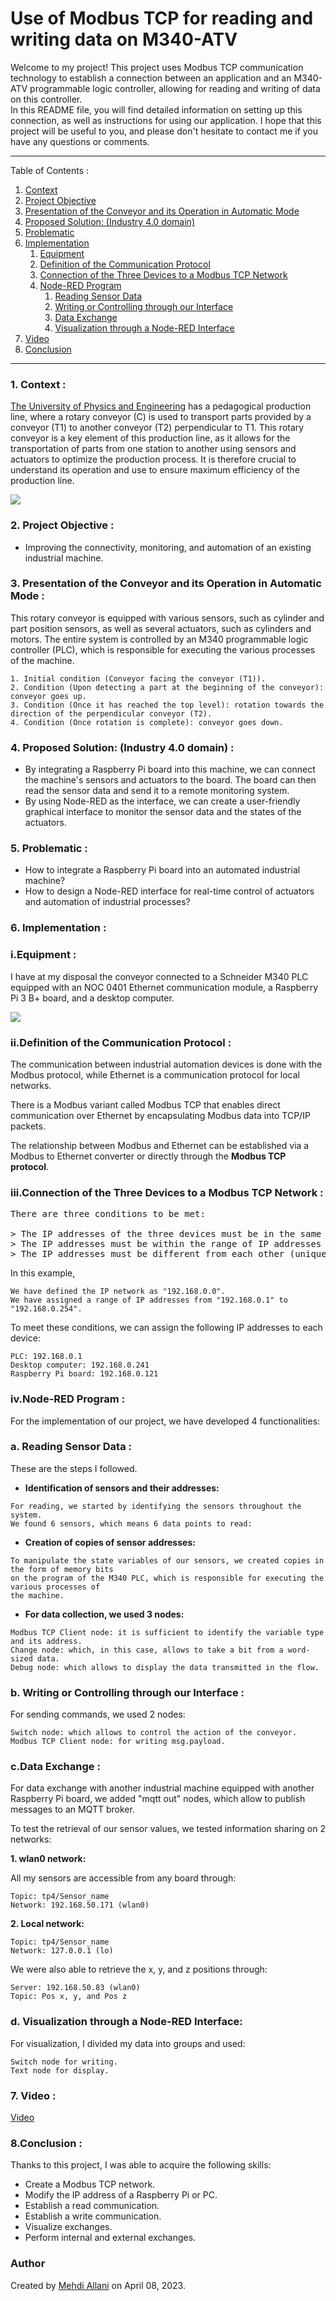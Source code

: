 # Use of Modbus TCP for reading and writing data on M340-ATV

Welcome to my project! This project uses Modbus TCP communication technology to establish a connection between an application and an M340-ATV programmable logic controller, allowing for reading and writing of data on this controller.  
In this README file, you will find detailed information on setting up this connection, as well as instructions for using our application. I hope that this project will be useful to you, and please don't hesitate to contact me if you have any questions or comments.

---
Table of Contents :

1. [Context]()
2. [Project Objective]()
3. [Presentation of the Conveyor and its Operation in Automatic Mode]()
4. [Proposed Solution: (Industry 4.0 domain)]()
5. [Problematic]()
6. [Implementation]()
	1. [Equipment]()
	2. [Definition of the Communication Protocol]()
	3. [Connection of the Three Devices to a Modbus TCP Network]()
	4. [Node-RED Program]()
		1. [Reading Sensor Data]()
		2. [Writing or Controlling through our Interface]()
		3. [Data Exchange]()
		4. [Visualization through a Node-RED Interface]()
7. [Video]()
8. [Conclusion]()

---

### 1. Context :

[The University of Physics and Engineering](https://eupi.uca.fr/) has a pedagogical production line, where a rotary conveyor (C) is used to transport parts provided by a conveyor (T1) to another conveyor (T2) perpendicular to T1. This rotary conveyor is a key element of this production line, as it allows for the transportation of parts from one station to another using sensors and actuators to optimize the production process. It is therefore crucial to understand its operation and use to ensure maximum efficiency of the production line.

![](images/image_001.png)

### 2. Project Objective :

- Improving the connectivity, monitoring, and automation of an existing industrial machine.

### 3. Presentation of the Conveyor and its Operation in Automatic Mode :

This rotary conveyor is equipped with various sensors, such as cylinder and part position sensors, as well as several actuators, such as cylinders and motors. The entire system is controlled by an M340 programmable logic controller (PLC), which is responsible for executing the various processes of the machine.

```
1. Initial condition (Conveyor facing the conveyor (T1)).
2. Condition (Upon detecting a part at the beginning of the conveyor): conveyor goes up.
3. Condition (Once it has reached the top level): rotation towards the direction of the perpendicular conveyor (T2).
4. Condition (Once rotation is complete): conveyor goes down.
```

### 4. Proposed Solution: (Industry 4.0 domain) : 

- By integrating a Raspberry Pi board into this machine, we can connect the machine's sensors and actuators to the board. The board can then read the sensor data and send it to a remote monitoring system.
- By using Node-RED as the interface, we can create a user-friendly graphical interface to monitor the sensor data and the states of the actuators.

### 5. Problematic : 

- How to integrate a Raspberry Pi board into an automated industrial machine?
- How to design a Node-RED interface for real-time control of actuators and automation of industrial processes?

### 6. Implementation :

### i.Equipment : 

I have at my disposal the conveyor connected to a Schneider M340 PLC equipped with an NOC 0401 Ethernet communication module, a Raspberry Pi 3 B+ board, and a desktop computer.

![](images/image_003.png)

### ii.Definition of the Communication Protocol : 

The communication between industrial automation devices is done with the Modbus protocol, while Ethernet is a communication protocol for local networks.

There is a Modbus variant called Modbus TCP that enables direct communication over Ethernet by encapsulating Modbus data into TCP/IP packets.

The relationship between Modbus and Ethernet can be established via a Modbus to Ethernet converter or directly through the **Modbus TCP protocol**.

### iii.Connection of the Three Devices to a Modbus TCP Network :

<pre>
There are three conditions to be met:

> The IP addresses of the three devices must be in the same IP network.
> The IP addresses must be within the range of IP addresses assigned to the network.
> The IP addresses must be different from each other (unique on the network).
</pre>

In this example,
```
We have defined the IP network as "192.168.0.0".
We have assigned a range of IP addresses from "192.168.0.1" to "192.168.0.254".
```

To meet these conditions, we can assign the following IP addresses to each device:
```
PLC: 192.168.0.1
Desktop computer: 192.168.0.241
Raspberry Pi board: 192.168.0.121
```

### iv.Node-RED Program : 

For the implementation of our project, we have developed 4 functionalities:

### a. Reading Sensor Data :

These are the steps I followed.

- **Identification of sensors and their addresses:**
```
For reading, we started by identifying the sensors throughout the system.  
We found 6 sensors, which means 6 data points to read:
```
- **Creation of copies of sensor addresses:**
```
To manipulate the state variables of our sensors, we created copies in the form of memory bits  
on the program of the M340 PLC, which is responsible for executing the various processes of  
the machine.
```
- **For data collection, we used 3 nodes:**
```
Modbus TCP Client node: it is sufficient to identify the variable type and its address.
Change node: which, in this case, allows to take a bit from a word-sized data.
Debug node: which allows to display the data transmitted in the flow.
```

### b. Writing or Controlling through our Interface :

For sending commands, we used 2 nodes:
```
Switch node: which allows to control the action of the conveyor.
Modbus TCP Client node: for writing msg.payload.
```

### c.Data Exchange :

For data exchange with another industrial machine equipped with another Raspberry Pi board, we added "mqtt out" nodes, which allow to publish messages to an MQTT broker.

To test the retrieval of our sensor values, we tested information sharing on 2 networks:

**1. wlan0 network:**

All my sensors are accessible from any board through:
```
Topic: tp4/Sensor_name
Network: 192.168.50.171 (wlan0)
```
**2. Local network:**
```
Topic: tp4/Sensor_name
Network: 127.0.0.1 (lo)
```
We were also able to retrieve the x, y, and z positions through:
```
Server: 192.168.50.83 (wlan0)
Topic: Pos x, y, and Pos z
```
### d. Visualization through a Node-RED Interface:

For visualization, I divided my data into groups and used:
```
Switch node for writing.
Text node for display.
```

### 7. Video :

[Video](https://youtu.be/ojUAjaii7UQ)

### 8.Conclusion :

Thanks to this project, I was able to acquire the following skills:

- Create a Modbus TCP network.
- Modify the IP address of a Raspberry Pi or PC.
- Establish a read communication.
- Establish a write communication.
- Visualize exchanges.
- Perform internal and external exchanges.

### Author

Created by [Mehdi Allani](https://www.linkedin.com/in/mehdi-allani-3a18ab1b2/) on April 08, 2023.



